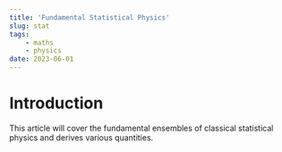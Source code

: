 ```yaml
---
title: 'Fundamental Statistical Physics'
slug: stat
tags:
    - maths
    - physics
date: 2023-06-01
---
```

# Introduction
This article will cover the fundamental ensembles of classical statistical physics and derives various quantities.